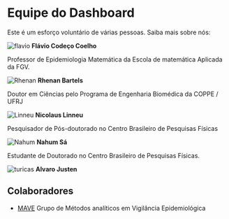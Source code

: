 # Equipe do Dashboard
Este é um esforço voluntário de várias pessoas. Saiba mais sobre nós:

![flavio](https://www.gravatar.com/avatar/a9a76b717433d7c5cc5977c7025b2cee) 
 **Flávio Codeço Coelho**
 
Professor de Epidemiologia Matemática da Escola de matemática Aplicada da FGV.

![Rhenan](https://www.gravatar.com/avatar/c60dce2dd00ef6ca8cc549c630c78465)
**Rhenan Bartels** 

Doutor em Ciências pelo Programa de Engenharia Biomédica da COPPE / UFRJ

![Linneu](https://s.gravatar.com/avatar/0340f8d4f0b27e79494ebf446cd93595?s=80)
**Nicolaus Linneu** 

Pesquisador de Pós-doutorado no Centro Brasileiro de Pesquisas Físicas

![Nahum](https://s.gravatar.com/avatar/67b5ec10d65881513332fb437c8b7bf9)
**Nahum Sá** 

Estudante de Doutorado no Centro Brasileiro de Pesquisas Físicas.

![turicas](https://www.gravatar.com/avatar/2139983a9baaabded6905b2970a036cb)
**Alvaro Justen**

## Colaboradores

* [MAVE](https://covid-19.procc.fiocruz.br) Grupo de Métodos analíticos em Vigilância Epidemiológica

